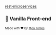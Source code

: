 <sub>[rest-microservices](https://github.com/moatorres/rest-microservices)</sub>

### 🚀 Vanilla Front-end

<sub><sup>Made with ❤️ by [Moa Torres](https://github.com/moatorres)</sup></sub>
